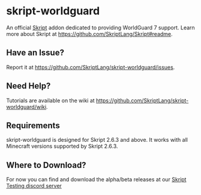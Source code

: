 # skript-worldguard
An official [Skript](https://github.com/SkriptLang/Skript) addon dedicated to providing WorldGuard 7 support.
Learn more about Skript at https://github.com/SkriptLang/Skript#readme.

## Have an Issue?
Report it at https://github.com/SkriptLang/skript-worldguard/issues.

## Need Help?
Tutorials are available on the wiki at https://github.com/SkriptLang/skript-worldguard/wiki.

## Requirements
skript-worldguard is designed for Skript 2.6.3 and above.
It works with all Minecraft versions supported by Skript 2.6.3.

## Where to Download?
For now you can find and download the alpha/beta releases at our [Skript Testing discord server](https://discord.gg/ZPsZAg6ygu)
